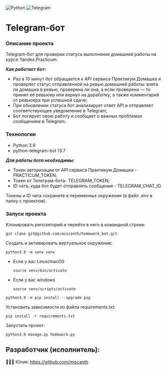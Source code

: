 ![Python](https://img.shields.io/badge/python-3670A0?style=for-the-badge&logo=python&logoColor=ffdd54)  ![Telegram](https://img.shields.io/badge/Telegram-2CA5E0?style=for-the-badge&logo=telegram&logoColor=white)


# Telegram-бот

### Описание проекта

Telegram-бот для проверки статуса выполнения домашней работы на курсе Yandex.Practicum.

***Как работает бот:***

- Раз в 10 минут бот обращается к API сервиса Практикум.Домашка и проверяет статус отправленной на ревью домашней работы: взята ли домашка в ревью, проверена ли она, а если проверена — то принял её ревьюер или вернул на доработку, а также комментарий от ревьюера при успешной сдаче;
- При обновлении статуса бот анализирует ответ API и отправляет соответствующее уведомление в Telegram;
- Бот логирует свою работу и сообщает о важных проблемах сообщением в Telegram.


### Технологии

- Python 3.9
- python-telegram-bot 13.7


***Для работы бота необходимы:***

* Токен авторизации от API сервиса Практикум.Домашка - PRACTICUM_TOKEN;
* Токен от Телеграм-бота- TELEGRAM_TOKEN;
* ID чата, куда бот будет отправлять сообщения - TELEGRAM_CHAT_ID.

Токены и ID чата сохраните в переменных окружения (в файл .env в папку с проектом).


### Запуск проекта

Клонировать репозиторий и перейти в него в командной строке: 
```
git clone git@github.com:miscanth/homework_bot.git
```
Cоздать и активировать виртуальное окружение: 
```
python3.9 -m venv venv 
```
* Если у вас Linux/macOS 

    ```
    source venv/bin/activate
    ```
* Если у вас windows 
 
    ```
    source venv/scripts/activate
    ```
```
python3.9 -m pip install --upgrade pip
```
Установить зависимости из файла requirements.txt:
```
pip install -r requirements.txt
```
Запустить проект:
```
python3.9 manage.py homework.py
```

## Разработчик (исполнитель):
👩🏼‍💻 Юлия: https://github.com/miscanth